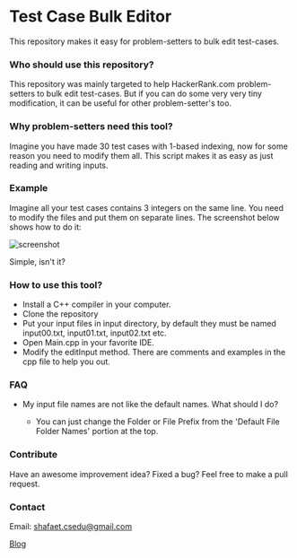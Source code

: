 # Test Case Bulk Editor

This repository makes it easy for problem-setters to bulk edit test-cases.


### Who should use this repository?

This repository was mainly targeted to help HackerRank.com problem-setters to bulk edit test-cases. But if you can do some very very tiny modification, it can be useful for other problem-setter's too.

### Why problem-setters need this tool?

Imagine you have made 30 test cases with 1-based indexing, now for some reason you need to modify them all. This script makes it as easy as just reading and writing inputs.


### Example

Imagine all your test cases contains 3 integers on the same line. You need to modify the files and put them on separate lines. The screenshot below shows how to do it:

![screenshot](https://s3.amazonaws.com/hr-assets/0/1489151147-a4b3595d88-test.png)

Simple, isn't it?

### How to use this tool?

* Install a C++ compiler in your computer.
* Clone the repository
* Put your input files in input directory, by default they must be named input00.txt, input01.txt, input02.txt etc.
* Open Main.cpp in your favorite IDE.
* Modify the editInput method. There are comments and examples in the cpp file to help you out.


### FAQ

* My input file names are not like the default names. What should I do?

  * You can just change the Folder or File Prefix from the 'Default File Folder Names' portion at the top.

### Contribute

Have an awesome improvement idea? Fixed a bug? Feel free to make a pull request.

### Contact

Email: shafaet.csedu@gmail.com

[Blog](http://www.shafaetsplanet.com/blog)
